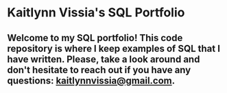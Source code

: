 # Kaitlynn Vissia's SQL Portfolio

## Welcome to my SQL portfolio! This code repository is where I keep examples of SQL that I have written. Please, take a look around and don't hesitate to reach out if you have any questions: kaitlynnvissia@gmail.com.

